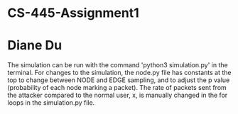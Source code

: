 # CS-445-Assignment1
# Diane Du

The simulation can be run with the command 'python3 simulation.py' in the terminal. For changes to the simulation, the node.py file has constants at the top to change between NODE and EDGE sampling, and to adjust the p value (probability of each node marking a packet). The rate of packets sent from the attacker compared to the normal user, x, is manually changed in the for loops in the simulation.py file.